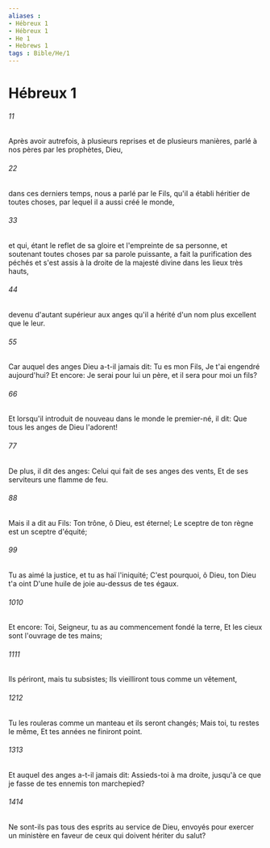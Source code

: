 ```yaml
---
aliases : 
- Hébreux 1
- Hébreux 1
- He 1
- Hebrews 1
tags : Bible/He/1
---
```


# Hébreux 1

###### 11
Après avoir autrefois, à plusieurs reprises et de plusieurs manières, parlé à nos pères par les prophètes, Dieu,
###### 22
dans ces derniers temps, nous a parlé par le Fils, qu'il a établi héritier de toutes choses, par lequel il a aussi créé le monde,
###### 33
et qui, étant le reflet de sa gloire et l'empreinte de sa personne, et soutenant toutes choses par sa parole puissante, a fait la purification des péchés et s'est assis à la droite de la majesté divine dans les lieux très hauts,
###### 44
devenu d'autant supérieur aux anges qu'il a hérité d'un nom plus excellent que le leur.
###### 55
Car auquel des anges Dieu a-t-il jamais dit: Tu es mon Fils, Je t'ai engendré aujourd'hui? Et encore: Je serai pour lui un père, et il sera pour moi un fils?
###### 66
Et lorsqu'il introduit de nouveau dans le monde le premier-né, il dit: Que tous les anges de Dieu l'adorent!
###### 77
De plus, il dit des anges: Celui qui fait de ses anges des vents, Et de ses serviteurs une flamme de feu.
###### 88
Mais il a dit au Fils: Ton trône, ô Dieu, est éternel; Le sceptre de ton règne est un sceptre d'équité;
###### 99
Tu as aimé la justice, et tu as haï l'iniquité; C'est pourquoi, ô Dieu, ton Dieu t'a oint D'une huile de joie au-dessus de tes égaux.
###### 1010
Et encore: Toi, Seigneur, tu as au commencement fondé la terre, Et les cieux sont l'ouvrage de tes mains;
###### 1111
Ils périront, mais tu subsistes; Ils vieilliront tous comme un vêtement,
###### 1212
Tu les rouleras comme un manteau et ils seront changés; Mais toi, tu restes le même, Et tes années ne finiront point.
###### 1313
Et auquel des anges a-t-il jamais dit: Assieds-toi à ma droite, jusqu'à ce que je fasse de tes ennemis ton marchepied?
###### 1414
Ne sont-ils pas tous des esprits au service de Dieu, envoyés pour exercer un ministère en faveur de ceux qui doivent hériter du salut?
